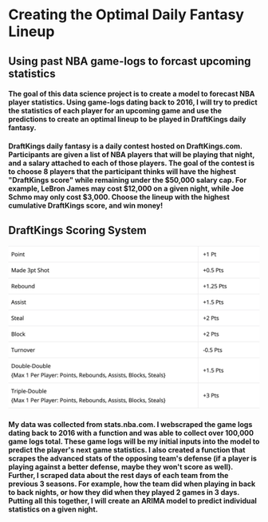 # Creating the Optimal Daily Fantasy Lineup 

## Using past NBA game-logs to forcast upcoming statistics 

#### The goal of this data science project is to create a model to forecast NBA player statistics. Using game-logs dating back to 2016, I will try to predict the statistics of each player for an upcoming game and use the predictions to create an optimal lineup to be played in DraftKings daily fantasy.

#### DraftKings daily fantasy is a daily contest hosted on DraftKings.com. Participants are given a list of NBA players that will be playing that night, and a salary attached to each of those players. The goal of the contest is to choose 8 players that the participant thinks will have the highest "DraftKings score" while remaining under the $50,000 salary cap. For example, LeBron James may cost $12,000 on a given night, while Joe Schmo may only cost $3,000. Choose the lineup with the highest cumulative DraftKings score, and win money!  

## DraftKings Scoring System

![plot](./images/Screen%20Shot%202021-01-22%20at%204.17.01%20PM.png)



#### My data was collected from stats.nba.com. I webscraped the game logs dating back to 2016 with a function and was able to collect over 100,000 game logs total. These game logs will be my initial inputs into the model to predict the player's next game statistics. I also created a function that scrapes the advanced stats of the opposing team's defense (if a player is playing against a better defense, maybe they won't score as well). Further, I scraped data about the rest days of each team from the previous 3 seasons. For example, how the team did when playing in back to back nights, or how they did when they played 2 games in 3 days. Putting all this together, I will create an ARIMA model to predict individual statistics on a given night. 
